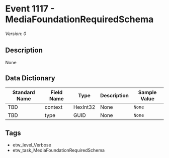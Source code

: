 # Event 1117 - MediaFoundationRequiredSchema
###### Version: 0

## Description
None

## Data Dictionary
|Standard Name|Field Name|Type|Description|Sample Value|
|---|---|---|---|---|
|TBD|context|HexInt32|None|`None`|
|TBD|type|GUID|None|`None`|

## Tags
* etw_level_Verbose
* etw_task_MediaFoundationRequiredSchema